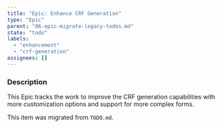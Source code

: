 ```yaml
---
title: "Epic: Enhance CRF Generation"
type: "Epic"
parent: "06-epic-migrate-legacy-todos.md"
state: "todo"
labels:
  - "enhancement"
  - "crf-generation"
assignees: []
---
```


### Description

This Epic tracks the work to improve the CRF generation capabilities with more customization options and support for more complex forms.

This item was migrated from `TODO.md`.

